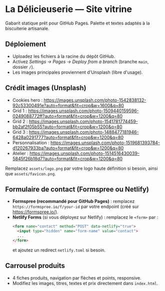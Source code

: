 # La Délicieuserie — Site vitrine
Gabarit statique prêt pour GitHub Pages. Palette et textes adaptés à la biscuiterie artisanale.

## Déploiement
- Uploadez les fichiers à la racine du dépôt GitHub.
- Activez *Settings → Pages → Deploy from a branch* (branche `main`, dossier `/`).
- Les images principales proviennent d'Unsplash (libre d'usage).

## Crédit images (Unsplash)
- Cookies hero : https://images.unsplash.com/photo-1542838132-92c53300491e?auto=format&fit=crop&w=1600&q=80
- Grid 1 : https://images.unsplash.com/photo-1509440159596-0249088772ff?auto=format&fit=crop&w=1200&q=80
- Grid 2 : https://images.unsplash.com/photo-1541781774459-bb2af2f05b55?auto=format&fit=crop&w=1200&q=80
- Grid 3 : https://images.unsplash.com/photo-1488477181946-6428a0291777?auto=format&fit=crop&w=1200&q=80
- Personnalisation : https://images.unsplash.com/photo-1519681393784-d120267933ba?auto=format&fit=crop&w=1200&q=80
- Atelier : https://images.unsplash.com/photo-1514516430039-5845f26b18d7?auto=format&fit=crop&w=1200&q=80

Remplacez `assets/logo.png` par votre logo haute définition si besoin, ainsi que `assets/favicon.png`.

## Formulaire de contact (Formspree ou Netlify)
- **Formspree (recommandé pour GitHub Pages)** : remplacez `https://formspree.io/f/your-id` par votre endpoint (créé sur https://formspree.io/).
- **Netlify Forms** (si vous déployez sur Netlify) : remplacez le `<form>` par :
  ```html
  <form name="contact" method="POST" data-netlify="true">
    <input type="hidden" name="form-name" value="contact">
    ...
  </form>
  ```
  et ajoutez un redirect `netlify.toml` si besoin.

## Carrousel produits
- 4 fiches produits, navigation par flèches et points, responsive.
- Modifiez les images, titres, textes et prix directement dans `index.html`.
